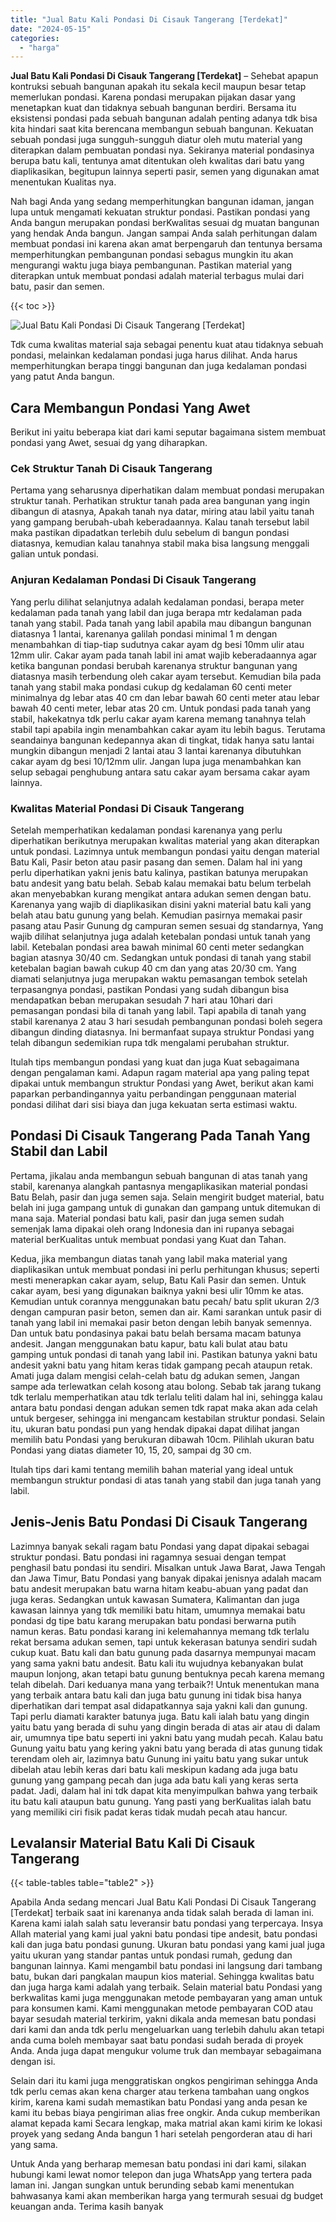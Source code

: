 ```yaml
---
title: "Jual Batu Kali Pondasi Di Cisauk Tangerang [Terdekat]"
date: "2024-05-15"
categories: 
  - "harga"
---
```


**Jual Batu Kali Pondasi Di Cisauk Tangerang \[Terdekat\]** – Sehebat apapun kontruksi sebuah bangunan apakah itu sekala kecil maupun besar tetap memerlukan pondasi. Karena pondasi merupakan pijakan dasar yang menetapkan kuat dan tidaknya sebuah bangunan berdiri. Bersama itu eksistensi pondasi pada sebuah bangunan adalah penting adanya tdk bisa kita hindari saat kita berencana membangun sebuah bangunan. Kekuatan sebuah pondasi juga sungguh-sungguh diatur oleh mutu material yang diterapkan dalam pembuatan pondasi nya. Sekiranya material pondasinya berupa batu kali, tentunya amat ditentukan oleh kwalitas dari batu yang diaplikasikan, begitupun lainnya seperti pasir, semen yang digunakan amat menentukan Kualitas nya.

Nah bagi Anda yang sedang memperhitungkan bangunan idaman, jangan lupa untuk mengamati kekuatan struktur pondasi. Pastikan pondasi yang Anda bangun merupakan pondasi berKwalitas sesuai dg muatan bangunan yang hendak Anda bangun. Jangan sampai Anda salah perhitungan dalam membuat pondasi ini karena akan amat berpengaruh dan tentunya bersama memperhitungkan pembangunan pondasi sebagus mungkin itu akan mengurangi waktu juga biaya pembangunan. Pastikan material yang diterapkan untuk membuat pondasi adalah material terbagus mulai dari batu, pasir dan semen.

{{< toc >}}

![Jual Batu Kali Pondasi Di Cisauk Tangerang [Terdekat]](/images/jual-batu-kali-04.png)

Tdk cuma kwalitas material saja sebagai penentu kuat atau tidaknya sebuah pondasi, melainkan kedalaman pondasi juga harus dilihat. Anda harus memperhitungkan berapa tinggi bangunan dan juga kedalaman pondasi yang patut Anda bangun.

## Cara Membangun Pondasi Yang Awet

Berikut ini yaitu beberapa kiat dari kami seputar bagaimana sistem membuat pondasi yang Awet, sesuai dg yang diharapkan.

### Cek Struktur Tanah Di Cisauk Tangerang

Pertama yang seharusnya diperhatikan dalam membuat pondasi merupakan struktur tanah. Perhatikan struktur tanah pada area bangunan yang ingin dibangun di atasnya, Apakah tanah nya datar, miring atau labil yaitu tanah yang gampang berubah-ubah keberadaannya. Kalau tanah tersebut labil maka pastikan dipadatkan terlebih dulu sebelum di bangun pondasi diatasnya, kemudian kalau tanahnya stabil maka bisa langsung menggali galian untuk pondasi.

### Anjuran Kedalaman Pondasi Di Cisauk Tangerang

Yang perlu dilihat selanjutnya adalah kedalaman pondasi, berapa meter kedalaman pada tanah yang labil dan juga berapa mtr kedalaman pada tanah yang stabil. Pada tanah yang labil apabila mau dibangun bangunan diatasnya 1 lantai, karenanya galilah pondasi minimal 1 m dengan menambahkan di tiap-tiap sudutnya cakar ayam dg besi 10mm ulir atau 12mm ulir. Cakar ayam pada tanah labil ini amat wajib keberadaannya agar ketika bangunan pondasi berubah karenanya struktur bangunan yang diatasnya masih terbendung oleh cakar ayam tersebut. Kemudian bila pada tanah yang stabil maka pondasi cukup dg kedalaman 60 centi meter minimalnya dg lebar atas 40 cm dan lebar bawah 60 centi meter atau lebar bawah 40 centi meter, lebar atas 20 cm. Untuk pondasi pada tanah yang stabil, hakekatnya tdk perlu cakar ayam karena memang tanahnya telah stabil tapi apabila ingin menambahkan cakar ayam itu lebih bagus. Terutama seandainya bangunan kedepannya akan di tingkat, tidak hanya satu lantai mungkin dibangun menjadi 2 lantai atau 3 lantai karenanya dibutuhkan cakar ayam dg besi 10/12mm ulir. Jangan lupa juga menambahkan kan selup sebagai penghubung antara satu cakar ayam bersama cakar ayam lainnya.

### Kwalitas Material Pondasi Di Cisauk Tangerang

Setelah memperhatikan kedalaman pondasi karenanya yang perlu diperhatikan berikutnya merupakan kwalitas material yang akan diterapkan untuk pondasi. Lazimnya untuk membangun pondasi yaitu dengan material Batu Kali, Pasir beton atau pasir pasang dan semen. Dalam hal ini yang perlu diperhatikan yakni jenis batu kalinya, pastikan batunya merupakan batu andesit yang batu belah. Sebab kalau memakai batu belum terbelah akan menyebabkan kurang mengikat antara adukan semen dengan batu. Karenanya yang wajib di diaplikasikan disini yakni material batu kali yang belah atau batu gunung yang belah. Kemudian pasirnya memakai pasir pasang atau Pasir Gunung dg campuran semen sesuai dg standarnya, Yang wajib dilihat selanjutnya juga adalah ketebalan pondasi untuk tanah yang labil. Ketebalan pondasi area bawah minimal 60 centi meter sedangkan bagian atasnya 30/40 cm. Sedangkan untuk pondasi di tanah yang stabil ketebalan bagian bawah cukup 40 cm dan yang atas 20/30 cm. Yang diamati selanjutnya juga merupakan waktu pemasangan tembok setelah terpasangnya pondasi, pastikan Pondasi yang sudah dibangun bisa mendapatkan beban merupakan sesudah 7 hari atau 10hari dari pemasangan pondasi bila di tanah yang labil. Tapi apabila di tanah yang stabil karenanya 2 atau 3 hari sesudah pembangunan pondasi boleh segera dibangun dinding diatasnya. Ini bermanfaat supaya struktur Pondasi yang telah dibangun sedemikian rupa tdk mengalami perubahan struktur.

Itulah tips membangun pondasi yang kuat dan juga Kuat sebagaimana dengan pengalaman kami. Adapun ragam material apa yang paling tepat dipakai untuk membangun struktur Pondasi yang Awet, berikut akan kami paparkan perbandingannya yaitu perbandingan penggunaan material pondasi dilihat dari sisi biaya dan juga kekuatan serta estimasi waktu.

## Pondasi Di Cisauk Tangerang Pada Tanah Yang Stabil dan Labil

Pertama, jikalau anda membangun sebuah bangunan di atas tanah yang stabil, karenanya alangkah pantasnya mengaplikasikan material pondasi Batu Belah, pasir dan juga semen saja. Selain mengirit budget material, batu belah ini juga gampang untuk di gunakan dan gampang untuk ditemukan di mana saja. Material pondasi batu kali, pasir dan juga semen sudah semenjak lama dipakai oleh orang Indonesia dan ini rupanya sebagai material berKualitas untuk membuat pondasi yang Kuat dan Tahan.

Kedua, jika membangun diatas tanah yang labil maka material yang diaplikasikan untuk membuat pondasi ini perlu perhitungan khusus; seperti mesti menerapkan cakar ayam, selup, Batu Kali Pasir dan semen. Untuk cakar ayam, besi yang digunakan baiknya yakni besi ulir 10mm ke atas. Kemudian untuk corannya menggunakan batu pecah/ batu split ukuran 2/3 dengan campuran pasir beton, semen dan air. Kami sarankan untuk pasir di tanah yang labil ini memakai pasir beton dengan lebih banyak semennya. Dan untuk batu pondasinya pakai batu belah bersama macam batunya andesit. Jangan menggunakan batu kapur, batu kali bulat atau batu gamping untuk pondasi di tanah yang labil ini. Pastikan batunya yakni batu andesit yakni batu yang hitam keras tidak gampang pecah ataupun retak. Amati juga dalam mengisi celah-celah batu dg adukan semen, Jangan sampe ada terlewatkan celah kosong atau bolong. Sebab tak jarang tukang tdk terlalu memperhatikan atau tdk terlalu teliti dalam hal ini, sehingga kalau antara batu pondasi dengan adukan semen tdk rapat maka akan ada celah untuk bergeser, sehingga ini mengancam kestabilan struktur pondasi. Selain itu, ukuran batu pondasi pun yang hendak dipakai dapat dilihat jangan memilih batu Pondasi yang berukuran dibawah 10cm. Pilihlah ukuran batu Pondasi yang diatas diameter 10, 15, 20, sampai dg 30 cm.

Itulah tips dari kami tentang memilih bahan material yang ideal untuk membangun struktur pondasi di atas tanah yang stabil dan juga tanah yang labil.

## Jenis-Jenis Batu Pondasi Di Cisauk Tangerang

Lazimnya banyak sekali ragam batu Pondasi yang dapat dipakai sebagai struktur pondasi. Batu pondasi ini ragamnya sesuai dengan tempat penghasil batu pondasi itu sendiri. Misalkan untuk Jawa Barat, Jawa Tengah dan Jawa Timur, Batu Pondasi yang banyak dipakai jenisnya adalah macam batu andesit merupakan batu warna hitam keabu-abuan yang padat dan juga keras. Sedangkan untuk kawasan Sumatera, Kalimantan dan juga kawasan lainnya yang tdk memiliki batu hitam, umumnya memakai batu pondasi dg tipe batu karang merupakan batu pondasi berwarna putih namun keras. Batu pondasi karang ini kelemahannya memang tdk terlalu rekat bersama adukan semen, tapi untuk kekerasan batunya sendiri sudah cukup kuat. Batu kali dan batu gunung pada dasarnya mempunyai macam yang sama yakni batu andesit. Batu kali itu wujudnya kebanyakan bulat maupun lonjong, akan tetapi batu gunung bentuknya pecah karena memang telah dibelah. Dari keduanya mana yang terbaik?! Untuk menentukan mana yang terbaik antara batu kali dan juga batu gunung ini tidak bisa hanya diperhatikan dari tempat asal didapatkannya saja yakni kali dan gunung. Tapi perlu diamati karakter batunya juga. Batu kali ialah batu yang dingin yaitu batu yang berada di suhu yang dingin berada di atas air atau di dalam air, umumnya tipe batu seperti ini yakni batu yang mudah pecah. Kalau batu Gunung yaitu batu yang kering yakni batu yang berada di atas gunung tidak terendam oleh air, lazimnya batu Gunung ini yaitu batu yang sukar untuk dibelah atau lebih keras dari batu kali meskipun kadang ada juga batu gunung yang gampang pecah dan juga ada batu kali yang keras serta padat. Jadi, dalam hal ini tdk dapat kita menyimpulkan bahwa yang terbaik itu batu kali ataupun batu gunung. Yang pasti yang berKualitas ialah batu yang memiliki ciri fisik padat keras tidak mudah pecah atau hancur.

## Levalansir Material Batu Kali Di Cisauk Tangerang

{{< table-tables table="table2" >}}

Apabila Anda sedang mencari Jual Batu Kali Pondasi Di Cisauk Tangerang \[Terdekat\] terbaik saat ini karenanya anda tidak salah berada di laman ini. Karena kami ialah salah satu leveransir batu pondasi yang terpercaya. Insya Allah material yang kami jual yakni batu pondasi tipe andesit, batu pondasi kali dan juga batu pondasi gunung. Ukuran batu pondasi yang kami jual juga yaitu ukuran yang standar pantas untuk pondasi rumah, gedung dan bangunan lainnya. Kami mengambil batu pondasi ini langsung dari tambang batu, bukan dari pangkalan maupun kios material. Sehingga kwalitas batu dan juga harga kami adalah yang terbaik. Selain material batu Pondasi yang berkwalitas kami juga menggunakan metode pembayaran yang aman untuk para konsumen kami. Kami menggunakan metode pembayaran COD atau bayar sesudah material terkirim, yakni dikala anda memesan batu pondasi dari kami dan anda tdk perlu mengeluarkan uang terlebih dahulu akan tetapi anda cuma boleh membayar saat batu pondasi sudah berada di proyek Anda. Anda juga dapat mengukur volume truk dan membayar sebagaimana dengan isi.

Selain dari itu kami juga menggratiskan ongkos pengiriman sehingga Anda tdk perlu cemas akan kena charger atau terkena tambahan uang ongkos kirim, karena kami sudah memastikan batu Pondasi yang anda pesan ke kami itu bebas biaya pengiriman alias free ongkir. Anda cukup memberikan alamat kepada kami Secara lengkap, maka matrial akan kami kirim ke lokasi proyek yang sedang Anda bangun 1 hari setelah pengorderan atau di hari yang sama.

Untuk Anda yang berharap memesan batu pondasi ini dari kami, silakan hubungi kami lewat nomor telepon dan juga WhatsApp yang tertera pada laman ini. Jangan sungkan untuk berunding sebab kami menentukan bahwasanya kami akan memberikan harga yang termurah sesuai dg budget keuangan anda. Terima kasih banyak
